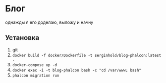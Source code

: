 # Блог

однажды я его доделаю, выложу и начну

## Установка

1) git
2) `docker build -f docker/Dockerfile -t serginhold/blog-phalcon:latest .` 
3) `docker-compose up -d`
4) `docker exec -i -t blog-phalcon bash -c "cd /var/www; bash"`
5) `phalcon migration run`
